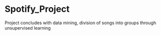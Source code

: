 # Spotify_Project
Project concludes with data mining, division of songs into groups through unsupervised learning
